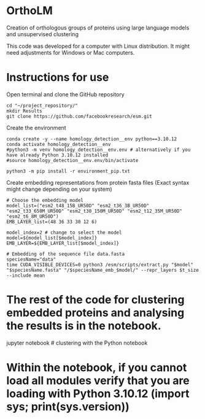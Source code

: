 # OrthoLM

Creation of orthologous groups of proteins using large language models and unsupervised clustering

This code was developed for a computer with Linux distribution. It might need adjustments for Windows or Mac computers.

# Instructions for use

Open terminal and clone the GitHub repository

```
cd "~/project_repository/"
mkdir Results
git clone https://github.com/facebookresearch/esm.git
```

Create the environment

```
conda create -y --name homology_detection__env python==3.10.12
conda activate homology_detection__env
#python3 -m venv homology_detection__env.env # alternatively if you have already Python 3.10.12 installed
#source homology_detection__env.env/bin/activate

python3 -m pip install -r environment_pip.txt
```

Create embedding representations from protein fasta files
(Exact syntax might change depending on your system)

```
# Choose the embedding model
model_list=("esm2_t48_15B_UR50D" "esm2_t36_3B_UR50D" "esm2_t33_650M_UR50D" "esm2_t30_150M_UR50D" "esm2_t12_35M_UR50D" "esm2_t6_8M_UR50D")
EMB_LAYER_list=(48 36 33 30 12 6)

model_index=2 # change to select the model
model=${model_list[$model_index]}
EMB_LAYER=${EMB_LAYER_list[$model_index]}

# Embedding of the sequence file data.fasta
speciesName="data"
time CUDA_VISIBLE_DEVICES=0 python3 /esm/scripts/extract.py "$model" "$speciesName.fasta" "/$speciesName_emb_$model/" --repr_layers $t_size --include mean
```

# The rest of the code for clustering embedded proteins and analysing the results is in the notebook.

jupyter notebook # clustering with the Python notebook
# Within the notebook, if you cannot load all modules verify that you are loading with Python 3.10.12 (import sys; print(sys.version))
